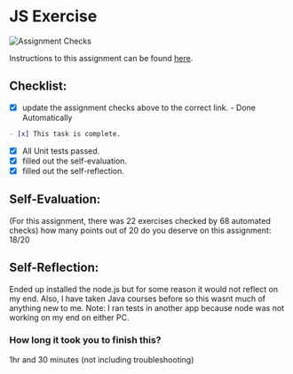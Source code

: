 JS Exercise
===================================
![Assignment Checks](https://github.com/IT3049C/2.JS-Exercise/workflows/Assignment%20Checks/badge.svg)

Instructions to this assignment can be found [here](https://it3049c.github.io/Material/Assignments/2.JavaScript_Exercises/).

## Checklist:
- [x] update the assignment checks above to the correct link. - Done Automatically
```md
- [x] This task is complete.
```
- [x] All Unit tests passed.
- [x] filled out the self-evaluation.
- [x] filled out the self-reflection.

## Self-Evaluation: 
(For this assignment, there was 22 exercises checked by 68 automated checks)
how many points out of 20 do you deserve on this assignment: 18/20

## Self-Reflection:
Ended up installed the node.js but for some reason it would not reflect on my end. Also, I have taken Java courses before so this wasnt much of anything new to me.
Note: I ran tests in another app because node was not working on my end on either PC.
### How long it took you to finish this?
1hr and 30 minutes (not including troubleshooting)